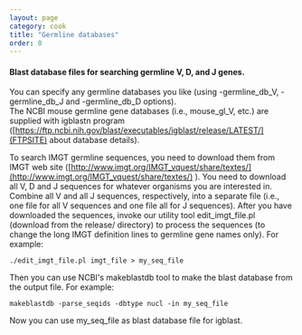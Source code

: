 ```yaml
---
layout: page
category: cook
title: "Germline databases"
order: 0
---
```


#### Blast database files for searching germline V, D, and J genes.  
You can specify any germline 
databases you like (using -germline_db_V, -germline_db_J and -germline_db_D options).   
The NCBI mouse germline gene databases (i.e., mouse_gl_V, etc.) are supplied with igblastn program 
([https://ftp.ncbi.nih.gov/blast/executables/igblast/release/LATEST/](FTPSITE) about database details).
  
To search IMGT germline sequences, you need to download them from IMGT web site 
([http://www.imgt.org/IMGT_vquest/share/textes/](http://www.imgt.org/IMGT_vquest/share/textes/) ).  You need to download all V, D and J sequences for whatever 
organisms you are interested in.  Combine all V and all J sequences, respectively, into a separate file (i.e., 
one file for all V sequences and one file all for J sequences).  After you have downloaded the sequences, 
invoke our utility tool edit_imgt_file.pl (download from the release/ directory) to process the sequences (to change 
 the long IMGT definition lines to germline gene names only).  For example:

```
./edit_imgt_file.pl imgt_file > my_seq_file
```

Then you can use NCBI's makeblastdb tool to make the blast database from the output file.  For example:

```
makeblastdb -parse_seqids -dbtype nucl -in my_seq_file
```

Now you can use my_seq_file as blast database file for igblast.
